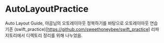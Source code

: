 # AutoLayoutPractice
Auto Layout Guide, 야곰님의 오토레이아웃 정복하기를 바탕으로 오토레이아웃 연습  
기존 (swift_practice)[https://github.com/sweethoneybee/swift_practice] 리파지토리에서 디렉토리 정리를 위해 나누었음.

